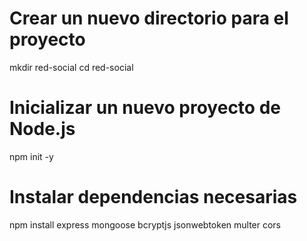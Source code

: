 # Crear un nuevo directorio para el proyecto
mkdir red-social
cd red-social

# Inicializar un nuevo proyecto de Node.js
npm init -y

# Instalar dependencias necesarias
npm install express mongoose bcryptjs jsonwebtoken multer cors
